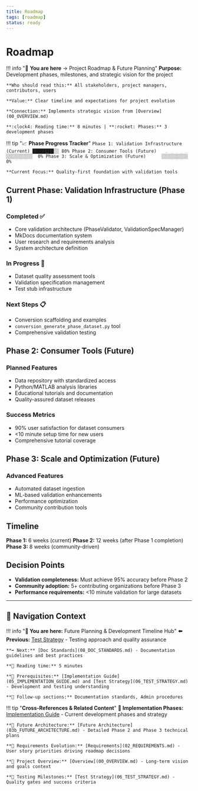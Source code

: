 ```yaml
---
title: Roadmap
tags: [roadmap]
status: ready
---
```


# Roadmap

!!! info ":rocket: **You are here** → Project Roadmap & Future Planning"
    **Purpose:** Development phases, milestones, and strategic vision for the project
    
    **Who should read this:** All stakeholders, project managers, contributors, users
    
    **Value:** Clear timeline and expectations for project evolution
    
    **Connection:** Implements strategic vision from [Overview](00_OVERVIEW.md)
    
    **:clock4: Reading time:** 8 minutes | **:rocket: Phases:** 3 development phases

!!! tip ":chart_with_upwards_trend: **Phase Progress Tracker**"
    ```
    Phase 1: Validation Infrastructure (Current) ████████░░ 80%
    Phase 2: Consumer Tools (Future)            ░░░░░░░░░░  0%
    Phase 3: Scale & Optimization (Future)      ░░░░░░░░░░  0%
    ```
    
    **Current Focus:** Quality-first foundation with validation tools

## Current Phase: Validation Infrastructure (Phase 1)

### Completed ✅
- Core validation architecture (PhaseValidator, ValidationSpecManager)
- MkDocs documentation system
- User research and requirements analysis
- System architecture definition

### In Progress 🚧
- Dataset quality assessment tools
- Validation specification management
- Test stub infrastructure

### Next Steps 📋
- Conversion scaffolding and examples
- `conversion_generate_phase_dataset.py` tool
- Comprehensive validation testing

## Phase 2: Consumer Tools (Future)

### Planned Features
- Data repository with standardized access
- Python/MATLAB analysis libraries
- Educational tutorials and documentation
- Quality-assured dataset releases

### Success Metrics
- 90% user satisfaction for dataset consumers
- <10 minute setup time for new users
- Comprehensive tutorial coverage

## Phase 3: Scale and Optimization (Future)

### Advanced Features
- Automated dataset ingestion
- ML-based validation enhancements
- Performance optimization
- Community contribution tools

## Timeline

**Phase 1:** 6 weeks (current)
**Phase 2:** 12 weeks (after Phase 1 completion)
**Phase 3:** 8 weeks (community-driven)

## Decision Points

- **Validation completeness:** Must achieve 95% accuracy before Phase 2
- **Community adoption:** 5+ contributing organizations before Phase 3
- **Performance requirements:** <10 minute validation for large datasets

---

## 🧭 Navigation Context

!!! info "**📍 You are here:** Future Planning & Development Timeline Hub"
    **⬅️ Previous:** [Test Strategy](06_TEST_STRATEGY.md) - Testing approach and quality assurance
    
    **➡️ Next:** [Doc Standards](08_DOC_STANDARDS.md) - Documentation guidelines and best practices
    
    **📖 Reading time:** 5 minutes
    
    **🎯 Prerequisites:** [Implementation Guide](05_IMPLEMENTATION_GUIDE.md) and [Test Strategy](06_TEST_STRATEGY.md) - Development and testing understanding
    
    **🔄 Follow-up sections:** Documentation standards, Admin procedures

!!! tip "**Cross-References & Related Content**"
    **🔗 Implementation Phases:** [Implementation Guide](05_IMPLEMENTATION_GUIDE.md) - Current development phases and strategy
    
    **🔗 Future Architecture:** [Future Architecture](03b_FUTURE_ARCHITECTURE.md) - Detailed Phase 2 and Phase 3 technical plans
    
    **🔗 Requirements Evolution:** [Requirements](02_REQUIREMENTS.md) - User story priorities driving roadmap decisions
    
    **🔗 Project Overview:** [Overview](00_OVERVIEW.md) - Long-term vision and goals context
    
    **🔗 Testing Milestones:** [Test Strategy](06_TEST_STRATEGY.md) - Quality gates and success criteria
